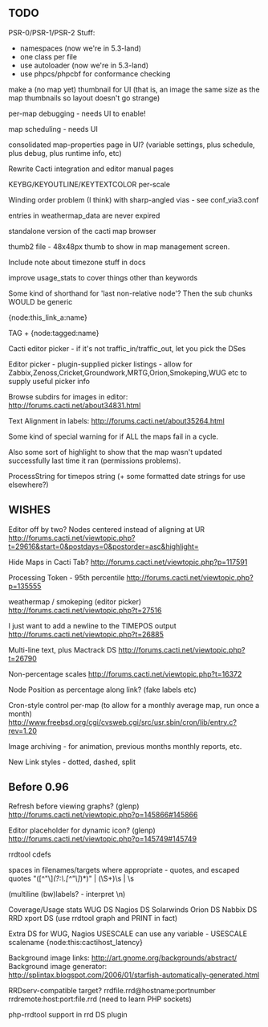 ## TODO


PSR-0/PSR-1/PSR-2 Stuff:
- namespaces (now we're in 5.3-land)
- one class per file
- use autoloader (now we're in 5.3-land)
- use phpcs/phpcbf for conformance checking

make a (no map yet) thumbnail for UI (that is, an image the same size as the map thumbnails so layout doesn't go strange)

per-map debugging - needs UI to enable!

map scheduling - needs UI

consolidated map-properties page in UI? (variable settings, plus schedule, plus debug, plus runtime info, etc)

Rewrite Cacti integration and editor manual pages

KEYBG/KEYOUTLINE/KEYTEXTCOLOR per-scale

Winding order problem (I think) with sharp-angled vias - see conf_via3.conf

entries in weathermap_data are never expired

standalone version of the cacti map browser

thumb2 file - 48x48px thumb to show in map management screen.

Include note about timezone stuff in docs

improve usage_stats to cover things other than keywords

Some kind of shorthand for 'last non-relative node'? Then the sub chunks WOULD be generic

{node:this_link_a:name}

TAG + {node:tagged:name}

Cacti editor picker - if it's not traffic_in/traffic_out, let you pick the DSes

Editor picker - plugin-supplied picker listings - allow for Zabbix,Zenoss,Cricket,Groundwork,MRTG,Orion,Smokeping,WUG etc to supply useful picker info

Browse subdirs for images in editor: http://forums.cacti.net/about34831.html

Text Alignment in labels: http://forums.cacti.net/about35264.html

Some kind of special warning for if ALL the maps fail in a cycle. 

Also some sort of highlight to show that the map wasn't updated successfully last time it ran (permissions problems).

ProcessString for timepos string (+ some formatted date strings for use elsewhere?)


WISHES
-------

Editor off by two? Nodes centered instead of aligning at UR
http://forums.cacti.net/viewtopic.php?t=29616&start=0&postdays=0&postorder=asc&highlight=

Hide Maps in Cacti Tab?
http://forums.cacti.net/viewtopic.php?p=117591

Processing Token - 95th percentile
http://forums.cacti.net/viewtopic.php?p=135555

weathermap / smokeping (editor picker)
http://forums.cacti.net/viewtopic.php?t=27516

I just want to add a newline to the TIMEPOS output
http://forums.cacti.net/viewtopic.php?t=26885

Multi-line text, plus Mactrack DS
http://forums.cacti.net/viewtopic.php?t=26790

Non-percentage scales
http://forums.cacti.net/viewtopic.php?t=16372

Node Position as percentage along link? (fake labels etc)

Cron-style control per-map (to allow for a monthly average map, run once a month)
http://www.freebsd.org/cgi/cvsweb.cgi/src/usr.sbin/cron/lib/entry.c?rev=1.20

Image archiving - for animation, previous months monthly reports, etc.

New Link styles - dotted, dashed, split


Before 0.96
-----------

Refresh before viewing graphs? (glenp)
http://forums.cacti.net/viewtopic.php?p=145866#145866

Editor placeholder for dynamic icon? (glenp)
http://forums.cacti.net/viewtopic.php?p=145749#145749

rrdtool cdefs

spaces in filenames/targets where appropriate - quotes, and escaped quotes "([^\"\\]*(?:\\.[^\"\\]*)*)" | (\S+)\s | \s

(multiline (bw)labels? - interpret \n)

Coverage/Usage stats
WUG DS
Nagios DS
Solarwinds Orion DS
Nabbix DS
RRD xport DS (use rrdtool graph and PRINT in fact)

Extra DS for WUG, Nagios
USESCALE can use any variable - USESCALE scalename {node:this:cactihost_latency}

Background image links: http://art.gnome.org/backgrounds/abstract/
Background image generator: http://splintax.blogspot.com/2006/01/starfish-automatically-generated.html

RRDserv-compatible target?  rrdfile.rrd@hostname:portnumber   rrdremote:host:port:file.rrd (need to learn PHP sockets)

php-rrdtool support in rrd DS plugin



